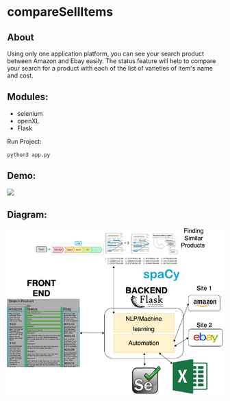 # compareSellItems



## About
Using only one application platform, you can see your search product between Amazon and Ebay easily. The status feature will help to compare your search for a product with each of the list of varieties of item's name and cost.


## Modules: 

* selenium 
* openXL
*  Flask


Run Project: 

```
python3 app.py
```

## Demo: 

![](https://github.com/kennethchuson/compareSellItems/blob/main/Demo.gif)

## Diagram: 

![](https://github.com/kennethchuson/compareSellItems/blob/main/Diagram_Demo.png)





